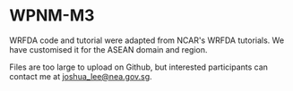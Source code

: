 # WPNM-M3

WRFDA code and tutorial were adapted from NCAR's WRFDA tutorials. We have customised it for the ASEAN domain and region.

Files are too large to upload on Github, but interested participants can contact me at joshua_lee@nea.gov.sg.
